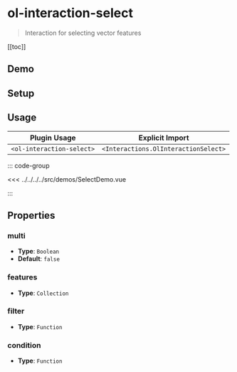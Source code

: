 # ol-interaction-select

> Interaction for selecting vector features

[[toc]]

## Demo

<script setup>
import SelectDemo from "@demos/SelectDemo.vue"
</script>

<ClientOnly>
<SelectDemo/>
</ClientOnly>

## Setup

<!--@include: ../../interactions.plugin.md-->

## Usage

| Plugin Usage              |           Explicit Import            |
| ------------------------- | :----------------------------------: |
| `<ol-interaction-select>` | `<Interactions.OlInteractionSelect>` |

::: code-group

<<< ../../../../src/demos/SelectDemo.vue

:::

## Properties

### multi

- **Type**: `Boolean`
- **Default**: `false`

### features

- **Type**: `Collection`

### filter

- **Type**: `Function`

### condition

- **Type**: `Function`
